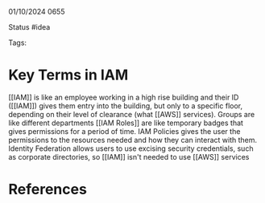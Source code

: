 01/10/2024 0655

Status #idea

Tags:

# Key Terms in IAM

[[IAM]] is like an employee working in a high rise building and their ID ([[IAM]]) gives them entry into the building, but only to a specific floor, depending on their level of clearance (what [[AWS]] services).
Groups are like different departments
[[IAM Roles]] are like temporary badges that gives permissions for a period of time.
IAM Policies gives the user the permissions to the resources needed and how they can interact with them.
Identity Federation allows users to use excising security credentials, such as corporate directories, so [[IAM]] isn't needed to use [[AWS]] services 
 
# References
